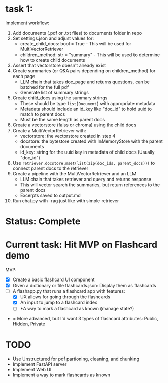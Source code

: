 # task 1:
Implement workflow:
1. Add documents (.pdf or .txt files) to documents folder in repo
2. Set settings.json and adjust values for:
    - create_child_docs: bool = True - This will be used for MultiVectorRetriever
    - children_method: str = "summary" - This will be used to determine how to create child documents
3. Assert that vectorstore doesn't already exist
4. Create summaries (or Q&A pairs depending on children_method) for each page
    - LLM chain that takes doc_page and returns questions, can be batched for the full pdf
    - Generate list of summary strings
5. Create child_docs using the summary strings
    - These should be type `list[Document]` with appropriate metadata
    - Metadata should include an id_key like "doc_id" to hold uuid to match to parent docs
    - Must be the same length as parent docs
6. Create a vectorstore (faiss or chroma) using the child docs
7. Create a MultiVectorRetriever with:
    - vectorstore: the vectorstore created in step 4
    - docstore: the bytestore created with InMemoryStore with the parent documents
    - id_key: string for the uuid key in metadata of child docs (Usually "doc_id")
8. Use `retriever.docstore.mset(list(zip(doc_ids, parent_docs)))` to connect parent docs to the retriever
8. Create a pipeline with the MultiVectorRetriever and an LLM
    - LLM chain that takes retriever and query and returns response
    - This will vector search the summaries, but return references to the parent docs
    - Excerpts saved to output.md
9. Run chat.py with -rag just like with simple retriever
# Status: Complete

# Current task: Hit MVP on Flashcard demo

MVP:
- [X] Create a basic flashcard UI component
- [X] Given a dictionary or file flashcards.json: Display them as flashcards
- [ ] A flashapp.py that runs a flashcard app with features:
  - [X] UX allows for going through the flashcards
  - [X] An input to jump to a flashcard index
  - [ ] *A way to mark a flashcard as known (manage state?)

* = More advanced, but I'd want 3 types of flashcard attributes: Public, Hidden, Private

# TODO
- Use Unstructured for pdf partioning, cleaning, and chunking
- Implement FastAPI server
- Implement Web UI
- Implement a way to mark flashcards as known